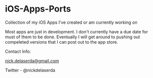 # iOS-Apps-Ports
Collection of my iOS Apps I've created or am currently working on

Most apps are just in development. I don't currently have a due date for must of them to be done.
Eventually I will get around to pushing out compeleted versions that I can post out to the app store.

Contact Info:

nick.delaserda@gmail.com

Twitter - @nickdelaserda

